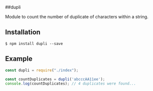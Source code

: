 ##dupli 

Module to count the number of duplicate of characters within a string.

## Installation

    $ npm install dupli --save

## Example

```js
const dupli = require("./index");

const countDuplicates = dupli('abcccAA11ee');
console.log(countDuplicates); // 4 duplicates were found...
```
